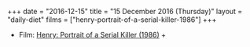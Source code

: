+++
date = "2016-12-15"
title = "15 December 2016 (Thursday)"
layout = "daily-diet"
films = ["henry-portrait-of-a-serial-killer-1986"]
+++


* Film: [Henry: Portrait of a Serial Killer (1986)](/films/henry-portrait-of-a-serial-killer-1986) +
